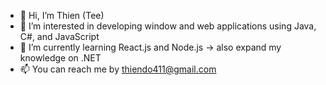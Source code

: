 - 👋 Hi, I’m Thien (Tee)
- 👀 I’m interested in developing window and web applications using Java, C#, and JavaScript
- 🌱 I’m currently learning React.js and Node.js -> also expand my knowledge on .NET
- 📫 You can reach me by thiendo411@gmail.com
